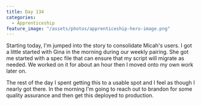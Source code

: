 ```yaml
---
title: Day 134
categories:
  - Apprenticeship
feature_image: "/assets/photos/apprenticeship-hero-image.png"
---
```


Starting today, I'm jumped into the story to consolidate Micah's users. I got a little started with Gina in
the morning during our weekly pairing. She got me started with a spec file that can ensure that my script
will migrate as needed. We worked on it for about an hour then I moved onto my own work later on.

The rest of the day I spent getting this to a usable spot and I feel as though I nearly got there.
In the morning I'm going to reach out to brandon for some quality assurance and then get this deployed to
production.